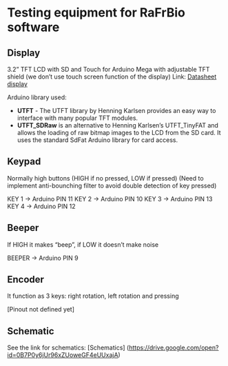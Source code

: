 # Testing equipment for RaFrBio software


## Display 
3.2” TFT LCD with SD and Touch for Arduino Mega with adjustable TFT shield
(we don’t use touch screen function of the display)
Link:	[Datasheet display](https://drive.google.com/open?id=0B3NM4_m6O6VkZUs2ZkctZUhVSmM)

Arduino library used:
* **UTFT** - The UTFT library by Henning Karlsen provides an easy way to interface with many popular TFT modules.
* **UTFT_SDRaw** is an alternative to Henning Karlsen’s UTFT_TinyFAT and allows the loading of raw bitmap images to the LCD from the SD card. It uses the standard SdFat Arduino library for card access.



## Keypad
Normally high buttons (HIGH if no pressed, LOW if pressed)
(Need to implement anti-bounching filter to avoid double detection of key pressed)

KEY 1 -> Arduino PIN 11
KEY 2 -> Arduino PIN 10
KEY 3 -> Arduino PIN 13
KEY 4 -> Arduino PIN 12


## Beeper
If HIGH it makes “beep”, if LOW it doesn’t make noise

BEEPER -> Arduino PIN 9


## Encoder
It function as 3 keys: right rotation, left rotation and pressing

[Pinout not defined yet]


## Schematic
See the link for schematics: [Schematics] (https://drive.google.com/open?id=0B7P0y6jUr96xZUoweGF4eUUxajA)
